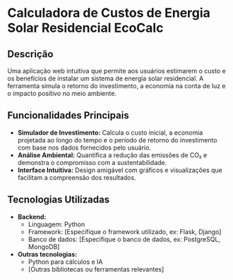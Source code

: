 # Calculadora de Custos de Energia Solar Residencial EcoCalc

## Descrição
Uma aplicação web intuitiva que permite aos usuários estimarem o custo e os benefícios de instalar um sistema de energia solar residencial. A ferramenta simula o retorno do investimento, a economia na conta de luz e o impacto positivo no meio ambiente. 

## Funcionalidades Principais
* **Simulador de Investimento:** Calcula o custo inicial, a economia projetada ao longo do tempo e o período de retorno do investimento com base nos dados fornecidos pelo usuário.
* **Análise Ambiental:** Quantifica a redução das emissões de CO₂ e demonstra o compromisso com a sustentabilidade.
* **Interface Intuitiva:** Design amigável com gráficos e visualizações que facilitam a compreensão dos resultados.

## Tecnologias Utilizadas
* **Backend:**
    * Linguagem: Python
    * Framework: [Especifique o framework utilizado, ex: Flask, Django]
    * Banco de dados: [Especifique o banco de dados, ex: PostgreSQL, MongoDB]
* **Outras tecnologias:**
    * Python para cálculos e IA
    * [Outras bibliotecas ou ferramentas relevantes]

